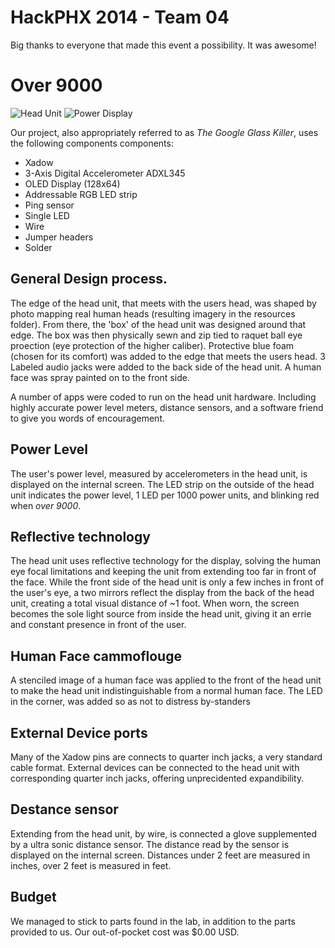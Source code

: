 # HackPHX 2014 - Team 04

Big thanks to everyone that made this event a possibility. It was awesome!

# Over 9000

![Head Unit](http://i.imgur.com/kUpPTDW.jpg)
![Power Display](http://i.imgur.com/6uM2GPN.jpg)

Our project, also appropriately referred to as *The Google Glass Killer*, uses the following components components:

- Xadow
- 3-Axis Digital Accelerometer ADXL345
- OLED Display (128x64)
- Addressable RGB LED strip
- Ping sensor
- Single LED
- Wire
- Jumper headers
- Solder

## General Design process.

The edge of the head unit, that meets with the users head, was shaped by photo mapping real human heads (resulting imagery in the resources folder). From there, the 'box' of the head unit was designed around that edge. The box was then physically sewn and zip tied to raquet ball eye proection (eye protection of the higher caliber). Protective blue foam (chosen for its comfort) was added to the edge that meets the users head. 3 Labeled audio jacks were added to the back side of the head unit. A human face was spray painted on to the front side.

A number of apps were coded to run on the head unit hardware. Including highly accurate power level meters, distance sensors, and a software friend to give you words of encouragement.

## Power Level

The user's power level, measured by accelerometers in the head unit, is displayed on the internal screen. The LED strip on the outside of the head unit indicates the power level, 1 LED per 1000 power units, and blinking red when *over 9000*.

## Reflective technology

The head unit uses reflective technology for the display, solving the human eye focal limitations and keeping the unit from extending too far in front of the face. While the front side of the head unit is only a few inches in front of the user's eye, a two mirrors reflect the display from the back of the head unit, creating a total visual distance of ~1 foot. When worn, the screen becomes the sole light source from inside the head unit, giving it an errie and constant presence in front of the user.

## Human Face cammoflouge

A stenciled image of a human face was applied to the front of the head unit to make the head unit indistinguishable from a normal human face. The LED in the corner, was added so as not to distress by-standers

## External Device ports

Many of the Xadow pins are connects to quarter inch jacks, a very standard cable format. External devices can be connected to the head unit with corresponding quarter inch jacks, offering unprecidented expandibility.

## Destance sensor

Extending from the head unit, by wire, is connected a glove supplemented by a ultra sonic distance sensor. The distance read by the sensor is displayed on the internal screen. Distances under 2 feet are measured in inches, over 2 feet is measured in feet.

## Budget

We managed to stick to parts found in the lab, in addition to the parts provided to us. Our out-of-pocket cost was $0.00 USD.
